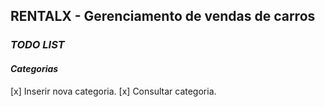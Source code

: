 ## RENTALX - Gerenciamento de vendas de carros

### *TODO LIST*

#### _Categorias_

[x] Inserir nova categoria.
[x] Consultar categoria.
